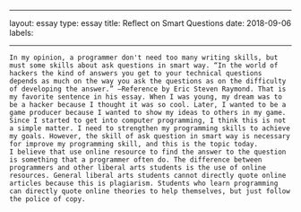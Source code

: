 

---
layout: essay
type: essay
title: Reflect on Smart Questions
date: 2018-09-06
labels:

---	
	In my opinion, a programmer don't need too many writing skills, but must some skills about ask questions in smart way. “In the world of hackers the kind of answers you get to your technical questions depends as much on the way you ask the questions as on the difficulty of developing the answer.” —Reference by Eric Steven Raymond. That is my favorite sentence in his essay. When I was young, my dream was to be a hacker because I thought it was so cool. Later, I wanted to be a game producer because I wanted to show my ideas to others in my game. Since I started to get into computer programming, I think this is not a simple matter. I need to strengthen my programming skills to achieve my goals. However, the skill of ask question in smart way is necessary for improve my programming skill, and this is the topic today. 
	I believe that use online resource to find the answer to the question is something that a programmer often do. The difference between programmers and other liberal arts students is the use of online resources. General liberal arts students cannot directly quote online articles because this is plagiarism. Students who learn programming can directly quote online theories to help themselves, but just follow the police of copy.
